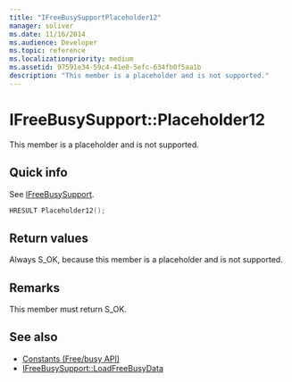 ```yaml
---
title: "IFreeBusySupportPlaceholder12"
manager: soliver
ms.date: 11/16/2014
ms.audience: Developer
ms.topic: reference
ms.localizationpriority: medium
ms.assetid: 97591e34-59c4-41e0-5efc-634fb0f5aa1b
description: "This member is a placeholder and is not supported."
---
```


# IFreeBusySupport::Placeholder12

This member is a placeholder and is not supported.
  
## Quick info

See [IFreeBusySupport](ifreebusysupport.md).
  
```cpp
HRESULT Placeholder12();
```

## Return values

Always S_OK, because this member is a placeholder and is not supported.
  
## Remarks

This member must return S_OK.
  
## See also

- [Constants (Free/busy API)](constants-free-busy-api.md)
- [IFreeBusySupport::LoadFreeBusyData](ifreebusysupport-loadfreebusydata.md)

